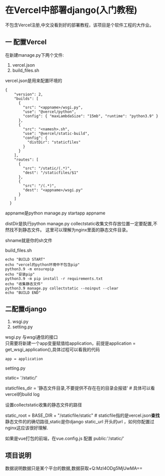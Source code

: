 # 在Vercel中部署django(入门教程)
不包含Vercel注册,中文没看到好的部署教程，该项目是个软件工程的大作业。
## 一 配置Vercel
在新建manage.py下两个文件:
1. vercel.json
2. build_files.sh

vercel.json是用来配置环境的
```angular2html
{
    "version": 2,
    "builds": [
      {
        "src": "<appname>/wsgi.py",
        "use": "@vercel/python",
        "config": { "maxLambdaSize": "15mb", "runtime": "python3.9" }
      },
      {
        "src": "<namesh>.sh",
        "use": "@vercel/static-build",
        "config": {
          "distDir": "staticfiles"
        }
      }
    ],
    "routes": [
      {
        "src": "/static/(.*)",
        "dest": "/staticfiles/$1"
      },
      {
        "src": "/(.*)",
        "dest": "<appname>/wsgi.py"
      }
    ]
  }

```

appname是python manage.py startapp appname    

distDir是执行python manage.py collectstatic收集文件存放位置一定要配置,不然找不到静态文件。
这里可以理解为nginx里面的静态文件目录。

shname就是你的sh文件   

build_files.sh
```angular2html
echo "BUILD START"
echo "vercel的python环境中不包含pip"
python3.9 -m ensurepip
echo "安装pip"
python3.9 -m pip install -r requirements.txt
echo "收集静态文件"
python3.9 manage.py collectstatic --noinput --clear
echo "BUILD END"
```
## 二配置django
1. wsgi.py
2. setting.py

wsgi.py 与wsgi通信的接口      
只需要将新建一个app变量赋值给application，前提是application = get_wsgi_application(),具体过程可以看我的代码
```angular2html
app = application
```

setting.py     

static= '/static/'

staticfiles_dir = '静态文件目录,不要提供不存在在的目录会报错' # 具体可以看vercel的build log

设置collectstatic收集的静态文件的路径

static_root = BASE_DIR + "/staticfile/static"  # staticfile指的是vercel.json**查找**静态文件的的确切路径,static是你django static_url 开头的url
，如何你配置过nginx这应该很好理解.  

如果是vue打包的前端，在vue.config.js 配置 public:'/static/'


## 项目说明
数据说明数据只是某个平台的数据,数据获取+Q:MzI4ODg5MjUwMA==
